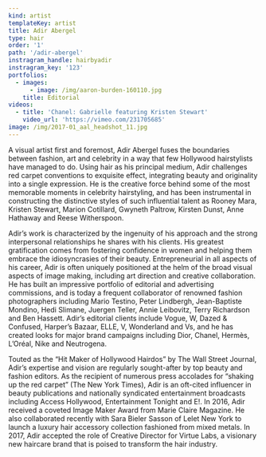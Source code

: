 ```yaml
---
kind: artist
templateKey: artist
title: Adir Abergel
type: hair
order: '1'
path: '/adir-abergel'
instragram_handle: hairbyadir
instragram_key: '123'
portfolios:
  - images:
      - image: /img/aaron-burden-160110.jpg
    title: Editorial
videos:
  - title: 'Chanel: Gabrielle featuring Kristen Stewart'
    video_url: 'https://vimeo.com/231705685'
image: /img/2017-01_aal_headshot_11.jpg
---
```

A visual artist first and foremost, Adir Abergel fuses the boundaries between fashion, art and celebrity in a way that few Hollywood hairstylists have managed to do. Using hair as his principal medium, Adir challenges red carpet conventions to exquisite effect, integrating beauty and originality into a single expression. He is the creative force behind some of the most memorable moments in celebrity hairstyling, and has been instrumental in constructing the distinctive styles of such influential talent as Rooney Mara, Kristen Stewart, Marion Cotillard, Gwyneth Paltrow, Kirsten Dunst, Anne Hathaway and Reese Witherspoon.

Adir’s work is characterized by the ingenuity of his approach and the strong interpersonal relationships he shares with his clients. His greatest gratification comes from fostering confidence in women and helping them embrace the idiosyncrasies of their beauty. Entrepreneurial in all aspects of his career, Adir is often uniquely positioned at the helm of the broad visual aspects of image making, including art direction and creative collaboration. He has built an impressive portfolio of editorial and advertising commissions, and is today a frequent collaborator of renowned fashion photographers including Mario Testino, Peter Lindbergh, Jean-Baptiste Mondino, Hedi Slimane, Juergen Teller, Annie Leibovitz, Terry Richardson and Ben Hassett. Adir’s editorial clients include Vogue, W, Dazed & Confused, Harper’s Bazaar, ELLE, V, Wonderland and Vs, and he has created looks for major brand campaigns including Dior, Chanel, Hermès, L’Oréal, Nike and Neutrogena.

Touted as the “Hit Maker of Hollywood Hairdos” by The Wall Street Journal, Adir’s expertise and vision are regularly sought-after by top beauty and fashion editors. As the recipient of numerous press accolades for “shaking up the red carpet” (The New York Times), Adir is an oft-cited influencer in beauty publications and nationally syndicated entertainment broadcasts including Access Hollywood, Entertainment Tonight and E!. In 2016, Adir received a coveted Image Maker Award from Marie Claire Magazine. He also collaborated recently with Sara Bieler Sasson of Lelet New York to launch a luxury hair accessory collection fashioned from mixed metals. In 2017, Adir accepted the role of Creative Director for Virtue Labs, a visionary new haircare brand that is poised to transform the hair industry.

